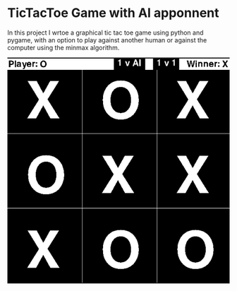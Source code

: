 # TicTacToe Game with AI apponnent

In this project I wrtoe a graphical tic tac toe game using python and pygame, 
with an option to play against another human or against the computer using the minmax algorithm.

![Alt text](shot.png?raw=true "Title")
